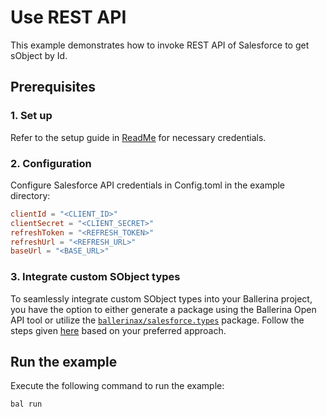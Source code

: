 # Use REST API 

This example demonstrates how to invoke REST API of Salesforce to get sObject by Id.

## Prerequisites

### 1. Set up
Refer to the setup guide in [ReadMe](../../../README.md) for necessary credentials.

### 2. Configuration

Configure Salesforce API credentials in Config.toml in the example directory:

```toml
clientId = "<CLIENT_ID>"
clientSecret = "<CLIENT_SECRET>"
refreshToken = "<REFRESH_TOKEN>"
refreshUrl = "<REFRESH_URL>"
baseUrl = "<BASE_URL>"
```

### 3. Integrate custom SObject types

To seamlessly integrate custom SObject types into your Ballerina project, you have the option to either generate a package using the Ballerina Open API tool or utilize the [`ballerinax/salesforce.types`](https://github.com/ballerina-platform/module-ballerinax-salesforce.types) package. Follow the steps given [here](https://github.com/ballerina-platform/module-ballerinax-salesforce.types) based on your preferred approach.

## Run the example

Execute the following command to run the example:

```bash
bal run
```
